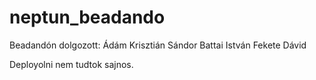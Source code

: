 # neptun_beadando

Beadandón dolgozott:
Ádám Krisztián Sándor
Battai István
Fekete Dávid

Deployolni nem tudtok sajnos.
